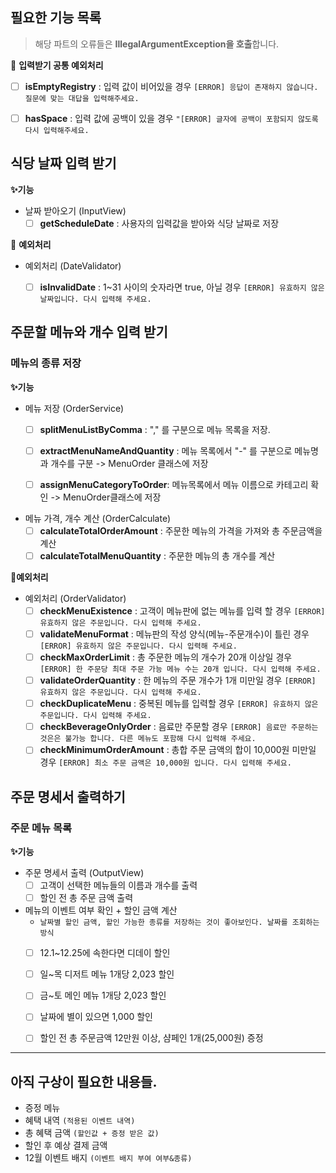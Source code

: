
## 필요한 기능 목록
>해당 파트의 오류들은 **IllegalArgumentException을 호출**합니다.

🛑 **입력받기 공통 예외처리**
- [ ] **isEmptyRegistry** : 입력 값이 비어있을 경우 `[ERROR] 응답이 존재하지 않습니다. 질문에 맞는 대답을 입력해주세요.`
- [ ] **hasSpace** : 입력 값에 공백이 있을 경우 `"[ERROR] 글자에 공백이 포함되지 않도록 다시 입력해주세요.`


## 식당 날짜 입력 받기

**✨기능**
- 날짜 받아오기 (InputView)
  - [ ] **getScheduleDate** : 사용자의 입력값을 받아와 식당 날짜로 저장

🛑 **예외처리**
- 예외처리 (DateValidator)
  - [ ] **isInvalidDate** : 1~31 사이의 숫자라면 true, 아닐 경우 `[ERROR] 유효하지 않은 날짜입니다. 다시 입력해 주세요.`



## 주문할 메뉴와 개수 입력 받기

### 메뉴의 종류 저장

**✨기능**
- 메뉴 저장 (OrderService)
  - [ ] **splitMenuListByComma** : "," 를 구분으로 메뉴 목록을 저장.
  - [ ] **extractMenuNameAndQuantity** : 메뉴 목록에서 "-" 를 구분으로 메뉴명과 개수를 구분 -> MenuOrder 클래스에 저장
  - [ ] **assignMenuCategoryToOrder**: 메뉴목록에서 메뉴 이름으로 카테고리 확인 -> MenuOrder클래스에 저장


- 메뉴 가격, 개수 계산 (OrderCalculate)
  - [ ] **calculateTotalOrderAmount** : 주문한 메뉴의 가격을 가져와 총 주문금액을 계산
  - [ ] **calculateTotalMenuQuantity** : 주문한 메뉴의 총 개수를 계산

**🛑예외처리**
- 예외처리 (OrderValidator)
  - [ ] **checkMenuExistence** : 고객이 메뉴판에 없는 메뉴를 입력 할 경우 `[ERROR] 유효하지 않은 주문입니다. 다시 입력해 주세요.`
  - [ ] **validateMenuFormat** : 메뉴판의 작성 양식(메뉴-주문개수)이 틀린 경우 `[ERROR] 유효하지 않은 주문입니다. 다시 입력해 주세요.`
  - [ ] **checkMaxOrderLimit** : 총 주문한 메뉴의 개수가 20개 이상일 경우 `[ERROR] 한 주문당 최대 주문 가능 메뉴 수는 20개 입니다. 다시 입력해 주세요.`
  - [ ] **validateOrderQuantity** : 한 메뉴의 주문 개수가 1개 미만일 경우 `[ERROR] 유효하지 않은 주문입니다. 다시 입력해 주세요.`
  - [ ] **checkDuplicateMenu** : 중복된 메뉴를 입력할 경우 `[ERROR] 유효하지 않은 주문입니다. 다시 입력해 주세요.`
  - [ ] **checkBeverageOnlyOrder** : 음료만 주문할 경우 `[ERROR] 음료만 주문하는 것은은 불가능 합니다. 다른 메뉴도 포함해 다시 입력해 주세요.`
  - [ ] **checkMinimumOrderAmount** : 총합 주문 금액의 합이 10,000원 미만일 경우 `[ERROR] 최소 주문 금액은 10,000원 입니다. 다시 입력해 주세요.`

## 주문 명세서 출력하기
### 주문 메뉴 목록
**✨기능**
- 주문 명세서 출력 (OutputView)
  - [ ] 고객이 선택한 메뉴들의 이름과 개수를 출력
  - [ ] 할인 전 총 주문 금액 출력

- 메뉴의 이벤트 여부 확인 + 할인 금액 계산
  - `날짜별 할인 금액, 할인 가능한 종류를 저장하는 것이 좋아보인다. 날짜를 조회하는 방식`
  - [ ] 12.1~12.25에 속한다면 디데이 할인
  - [ ] 일~목 디저트 메뉴 1개당 2,023 할인
  - [ ] 금~토 메인 메뉴 1개당 2,023 할인
  - [ ] 날짜에 별이 있으면 1,000 할인
  - [ ] 할인 전 총 주문금액 12만원 이상, 샴페인 1개(25,000원) 증정


---
## 아직 구상이 필요한 내용들.
- 증정 메뉴
- 혜택 내역 `(적용된 이벤트 내역)`
- 총 혜택 금액 `(할인값 + 증정 받은 값)`
- 할인 후 예상 결제 금액
- 12월 이벤트 배지 `(이벤트 배지 부여 여부&종류)`
